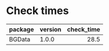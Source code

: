# Check times

|package |version | check_time|
|:-------|:-------|----------:|
|BGData  |1.0.0   |       28.5|


